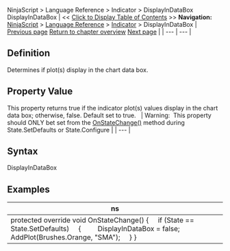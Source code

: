 ﻿
NinjaScript > Language Reference > Indicator > DisplayInDataBox
DisplayInDataBox
| << [Click to Display Table of Contents](displayindatabox.md) >> **Navigation:**     [NinjaScript](ninjascript-1.md) > [Language Reference](language_reference_wip-1.md) > [Indicator](indicator-1.md) > DisplayInDataBox | [Previous page](barsrequiredtoplot-1.md) [Return to chapter overview](indicator-1.md) [Next page](drawhorizontalgridlines-1.md) |
| --- | --- |
## Definition
Determines if plot(s) display in the chart data box.
 
## Property Value
This property returns true if the indicator plot(s) values display in the chart data box; otherwise, false. Default set to true.
 
| Warning:  This property should ONLY bet set from the [OnStateChange()](onstatechange-1.md) method during State.SetDefaults or State.Configure |
| --- |

## Syntax
DisplayInDataBox
## 
## Examples
| ns |
| --- |
| protected override void OnStateChange() {      if (State == State.SetDefaults)      {          DisplayInDataBox = false;             AddPlot(Brushes.Orange, "SMA");      } } |

